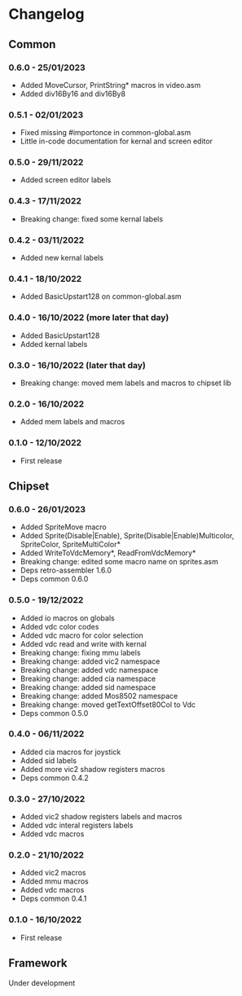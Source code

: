 # Changelog

## Common

### 0.6.0 - 25/01/2023
* Added MoveCursor, PrintString* macros in video.asm
* Added div16By16 and div16By8

### 0.5.1 - 02/01/2023
* Fixed missing #importonce in common-global.asm
* Little in-code documentation for kernal and screen editor

### 0.5.0 - 29/11/2022
* Added screen editor labels

### 0.4.3 - 17/11/2022
* Breaking change: fixed some kernal labels

### 0.4.2 - 03/11/2022
* Added new kernal labels

### 0.4.1 - 18/10/2022
* Added BasicUpstart128 on common-global.asm

### 0.4.0 - 16/10/2022 (more later that day)
* Added BasicUpstart128
* Added kernal labels

### 0.3.0 - 16/10/2022 (later that day)
* Breaking change: moved mem labels and macros to chipset lib

### 0.2.0 - 16/10/2022
* Added mem labels and macros

### 0.1.0 - 12/10/2022
* First release

## Chipset

### 0.6.0 - 26/01/2023
* Added SpriteMove macro
* Added Sprite(Disable|Enable), Sprite(Disable|Enable)Multicolor, SpriteColor, SpriteMultiColor*
* Added WriteToVdcMemory*, ReadFromVdcMemory*
* Breaking change: edited some macro name on sprites.asm
* Deps retro-assembler 1.6.0
* Deps common 0.6.0

### 0.5.0 - 19/12/2022
* Added io macros on globals
* Added vdc color codes
* Added vdc macro for color selection
* Added vdc read and write with kernal 
* Breaking change: fixing mmu labels
* Breaking change: added vic2 namespace
* Breaking change: added vdc namespace
* Breaking change: added cia namespace
* Breaking change: added sid namespace
* Breaking change: added Mos8502 namespace
* Breaking change: moved getTextOffset80Col to Vdc
* Deps common 0.5.0

### 0.4.0 - 06/11/2022
* Added cia macros for joystick
* Added sid labels
* Added more vic2 shadow registers macros
* Deps common 0.4.2

### 0.3.0 - 27/10/2022
* Added vic2 shadow registers labels and macros
* Added vdc interal registers labels
* Added vdc macros

### 0.2.0 - 21/10/2022
* Added vic2 macros
* Added mmu macros
* Added vdc macros
* Deps common 0.4.1

### 0.1.0 - 16/10/2022
* First release

## Framework

Under development
